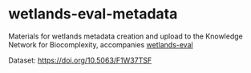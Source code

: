 # wetlands-eval-metadata

Materials for wetlands metadata creation and upload to the Knowledge Network for Biocomplexity, accompanies [wetlands-eval](https://github.com/tbep-tech/wetlands-eval)

Dataset: <https://doi.org/10.5063/F1W37TSF>
